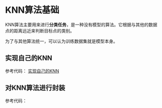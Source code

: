 # KNN算法基础

KNN算法主要用来进行**分类任务**，是一种没有模型的算法。它根据与其他的数据点的距离远近来判断目标点的类别。

为了与其他算法统一，可以认为训练数据集就是模型本身。

## 实现自己的KNN

参考代码：   [实现自己的KNN](01-KNN实现/01-实现自己的KNN.ipynb)

## 对KNN算法进行封装

参考代码：
